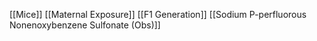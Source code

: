 [[Mice]]
[[Maternal Exposure]]
[[F1 Generation]]
[[Sodium P-perfluorous Nonenoxybenzene Sulfonate (Obs)]]
